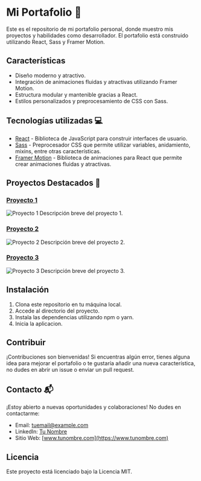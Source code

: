 # Mi Portafolio 🚀

Este es el repositorio de mi portafolio personal, donde muestro mis proyectos y habilidades como desarrollador. El portafolio está construido utilizando React, Sass y Framer Motion.

## Características

- Diseño moderno y atractivo.
- Integración de animaciones fluidas y atractivas utilizando Framer Motion.
- Estructura modular y mantenible gracias a React.
- Estilos personalizados y preprocesamiento de CSS con Sass.

## Tecnologías utilizadas 💻

- [React](https://reactjs.org/) - Biblioteca de JavaScript para construir interfaces de usuario.
- [Sass](https://sass-lang.com/) - Preprocesador CSS que permite utilizar variables, anidamiento, mixins, entre otras características.
- [Framer Motion](https://www.framer.com/motion/) - Biblioteca de animaciones para React que permite crear animaciones fluidas y atractivas.

## Proyectos Destacados 🌟
### [Proyecto 1](#)
![Proyecto 1](project1-thumbnail.png)
Descripción breve del proyecto 1.

### [Proyecto 2](#)
![Proyecto 2](project2-thumbnail.png)
Descripción breve del proyecto 2.

### [Proyecto 3](#)
![Proyecto 3](project3-thumbnail.png)
Descripción breve del proyecto 3.

## Instalación

1. Clona este repositorio en tu máquina local.
2. Accede al directorio del proyecto.
3. Instala las dependencias utilizando npm o yarn.
4. Inicia la aplicacion.

## Contribuir 

¡Contribuciones son bienvenidas! Si encuentras algún error, tienes alguna idea para mejorar el portafolio o te gustaría añadir una nueva característica, no dudes en abrir un issue o enviar un pull request.

## Contacto 📬

¡Estoy abierto a nuevas oportunidades y colaboraciones! No dudes en contactarme:
- Email: [tuemail@example.com](mailto:tuemail@example.com)
- LinkedIn: [Tu Nombre](https://www.linkedin.com/in/tu-nombre/)
- Sitio Web: [www.tunombre.com](https://www.tunombre.com)


## Licencia 

Este proyecto está licenciado bajo la Licencia MIT.
